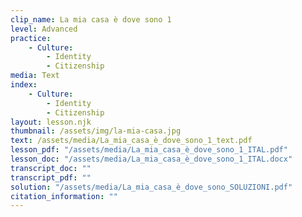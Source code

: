 ```yaml
---
clip_name: La mia casa è dove sono 1
level: Advanced
practice: 
    - Culture: 
        - Identity
        - Citizenship
media: Text
index: 
    - Culture: 
        - Identity
        - Citizenship
layout: lesson.njk
thumbnail: /assets/img/la-mia-casa.jpg
text: /assets/media/La_mia_casa_è_dove_sono_1_text.pdf
lesson_pdf: "/assets/media/La_mia_casa_è_dove_sono_1_ITAL.pdf"
lesson_doc: "/assets/media/La_mia_casa_è_dove_sono_1_ITAL.docx"
transcript_doc: ""
transcript_pdf: ""
solution: "/assets/media/La_mia_casa_è_dove_sono_SOLUZIONI.pdf"
citation_information: ""
---
```

